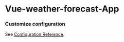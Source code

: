 # Vue-weather-forecast-App



### Customize configuration
See [Configuration Reference](https://cli.vuejs.org/config/).
